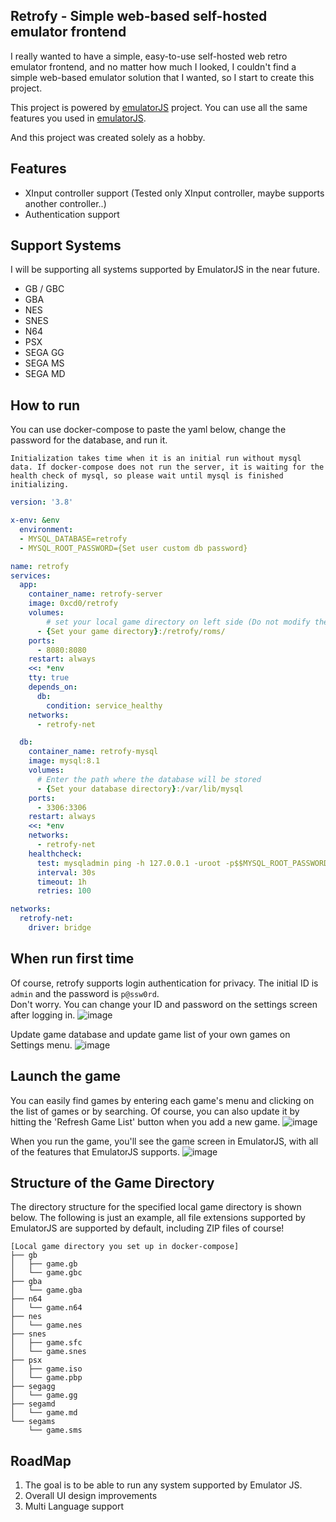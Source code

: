 
## Retrofy - Simple web-based self-hosted emulator frontend

I really wanted to have a simple, easy-to-use self-hosted web retro emulator frontend, and no matter how much I looked, I couldn't find a simple web-based emulator solution that I wanted, so I start to create this project.

This project is powered by [emulatorJS](https://emulatorjs.org/) project. You can use all the same features you used in [emulatorJS](https://emulatorjs.org/).

And this project was created solely as a hobby.

## Features
- XInput controller support (Tested only XInput controller, maybe supports another controller..)
- Authentication support

## Support Systems
I will be supporting all systems supported by EmulatorJS in the near future.

 - GB / GBC
 - GBA
 - NES
 - SNES
 - N64
 - PSX
 - SEGA GG
 - SEGA MS
 - SEGA MD


## How to run
You can use docker-compose to paste the yaml below, change the password for the database, and run it.

`Initialization takes time when it is an initial run without mysql data. If docker-compose does not run the server, it is waiting for the health check of mysql, so please wait until mysql is finished initializing.`

```yaml
version: '3.8'

x-env: &env
  environment:
  - MYSQL_DATABASE=retrofy
  - MYSQL_ROOT_PASSWORD={Set user custom db password}

name: retrofy
services:
  app:
    container_name: retrofy-server
    image: 0xcd0/retrofy
    volumes:
        # set your local game directory on left side (Do not modify the Container Directory path)
      - {Set your game directory}:/retrofy/roms/
    ports:
      - 8080:8080
    restart: always
    <<: *env
    tty: true
    depends_on:
      db:
        condition: service_healthy
    networks:
      - retrofy-net

  db:
    container_name: retrofy-mysql
    image: mysql:8.1
    volumes:
      # Enter the path where the database will be stored
      - {Set your database directory}:/var/lib/mysql
    ports:
      - 3306:3306
    restart: always
    <<: *env
    networks:
      - retrofy-net
    healthcheck:
      test: mysqladmin ping -h 127.0.0.1 -uroot -p$$MYSQL_ROOT_PASSWORD
      interval: 30s
      timeout: 1h
      retries: 100

networks:
  retrofy-net:
    driver: bridge
```

## When run first time
Of course, retrofy supports login authentication for privacy.
The initial ID is `admin` and the password is `p@ssw0rd`.<br/>
Don't worry. You can change your ID and password on the settings screen after logging in.
![image](https://github.com/0xCD0/retrofy/assets/4960838/4475a542-96b5-4315-946c-e71621e0a98c)

Update game database and update game list of your own games on Settings menu.
![image](https://github.com/0xCD0/retrofy/assets/4960838/68451ea6-4b00-4fe2-ab08-69398c9a689a)


## Launch the game
You can easily find games by entering each game's menu and clicking on the list of games or by searching. Of course, you can also update it by hitting the 'Refresh Game List' button when you add a new game.
![image](https://github.com/0xCD0/retrofy/assets/4960838/28e6442f-54e3-4076-8c67-d1e94da10f8d)

When you run the game, you'll see the game screen in EmulatorJS, with all of the features that EmulatorJS supports.
![image](https://github.com/0xCD0/retrofy/assets/4960838/0e866108-cf62-410d-aae9-75c89bbe6e7a)



## Structure of the Game Directory
The directory structure for the specified local game directory is shown below.
The following is just an example, all file extensions supported by EmulatorJS are supported by default, including ZIP files of course!
```
[Local game directory you set up in docker-compose]
├── gb
│   ├── game.gb
│   └── game.gbc
├── gba
│   └── game.gba
├── n64
│   └── game.n64
├── nes
│   └── game.nes
├── snes
│   ├── game.sfc
│   └── game.snes
├── psx
│   ├── game.iso
│   └── game.pbp
├── segagg
│   └── game.gg
├── segamd
│   └── game.md
└── segams
    └── game.sms
```


## RoadMap
1. The goal is to be able to run any system supported by Emulator JS.
2. Overall UI design improvements
3. Multi Language support
